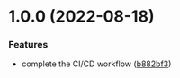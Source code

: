 # 1.0.0 (2022-08-18)


### Features

* complete the CI/CD workflow ([b882bf3](https://github.com/renchao8697/-renchao-github_demo/commit/b882bf3dfefbbd5df38b96f0a6f60b9971483200))
